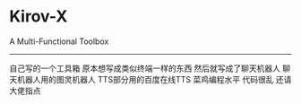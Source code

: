 # Kirov-X
A Multi-Functional Toolbox

---
自己写的一个工具箱
原本想写成类似终端一样的东西
然后就写成了聊天机器人
聊天机器人用的图灵机器人
TTS部分用的百度在线TTS
菜鸡编程水平 代码很乱 还请大佬指点

